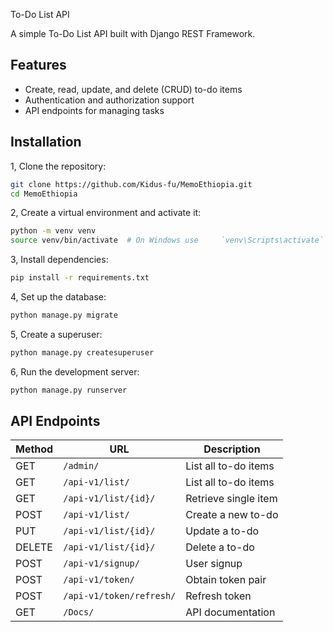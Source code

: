To-Do List API

A simple To-Do List API built with Django REST Framework.

## Features

* Create, read, update, and delete (CRUD) to-do items
* Authentication and authorization support
* API endpoints for managing tasks
## Installation

1, Clone the repository:

```bash
git clone https://github.com/Kidus-fu/MemoEthiopia.git
cd MemoEthiopia
```

2, Create a virtual environment and activate it:

```bash
python -m venv venv
source venv/bin/activate  # On Windows use     `venv\Scripts\activate`
```

3, Install dependencies:

```bash
pip install -r requirements.txt
```

4, Set up the database:

```bash
python manage.py migrate
```

5, Create a superuser:

```bash
python manage.py createsuperuser
```

6, Run the development server:

```bash
python manage.py runserver
```
## API Endpoints

| Method | URL                  | Description            |
|------- |----------------------|------------------------|
| GET    | `/admin/`        | List all to-do items   |
| GET    | `/api-v1/list/`        | List all to-do items   |
| GET    | `/api-v1/list/{id}/`   | Retrieve single item   |
| POST   | `/api-v1/list/`        | Create a new to-do     |
| PUT    | `/api-v1/list/{id}/`   | Update a to-do         |
| DELETE | `/api-v1/list/{id}/`   | Delete a to-do         |
| POST   | `/api-v1/signup/`          | User signup             |
| POST   | `/api-v1/token/`           | Obtain token pair       |
| POST   | `/api-v1/token/refresh/`   | Refresh token           |
| GET    | `/Docs/`                   | API documentation       |
